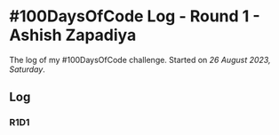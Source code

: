 # #100DaysOfCode Log - Round 1 - Ashish Zapadiya

The log of my #100DaysOfCode challenge. Started on *26 August 2023, Saturday*.

## Log

### R1D1



<!--

### R1D1 
Started a Weather App. Worked on the draft layout of the app, struggled with OpenWeather API http://www.example.com

### R1D2
-->
